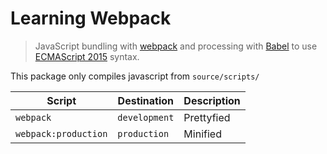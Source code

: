 # Learning Webpack

> JavaScript bundling with [webpack](http://webpack.github.io) and processing with [Babel](http://babeljs.io) to use [ECMAScript 2015](http://www.ecma-international.org/ecma-262/6.0/) syntax.

This package only compiles javascript from `source/scripts/`

Script | Destination | Description
--- | --- | ---
`webpack` | `development` | Prettyfied
`webpack:production` | `production` | Minified
